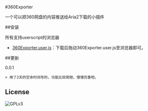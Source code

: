 #360Exporter

一个可以把360网盘的内容推送给Aria2下载的小插件

##安装

所有支持userscript的浏览器

- [360Exporter.user.js](https://raw.githubusercontent.com/Kumhy/360Exporter/master/360Exporter.user.js)：下载后拖动360Exporter.user.js至浏览器即可。

##更新

0.0.1

    > 用了2天的空余时间写的，功能比较简陋，慢慢完善吧。

## License

![GPLv3](https://www.gnu.org/graphics/gplv3-127x51.png)
